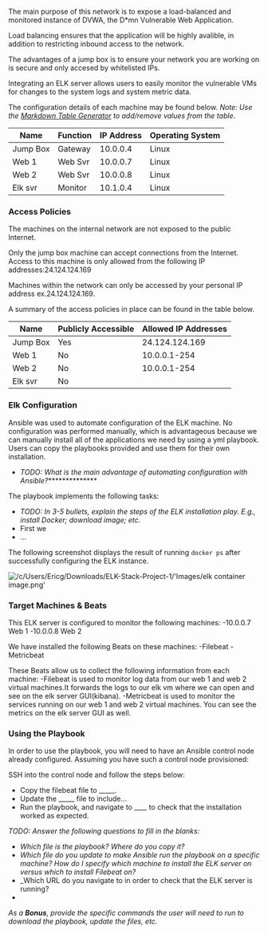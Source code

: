 
The main purpose of this network is to expose a load-balanced and monitored instance of DVWA, the D*mn Vulnerable Web Application.

Load balancing ensures that the application will be highly avalible, in addition to restricting inbound access to the network.

The advantages of a jump box is to ensure your network you are working on is secure and only accesed by whitelisted IPs.

Integrating an ELK server allows users to easily monitor the vulnerable VMs for changes to the system logs and system metric data.

The configuration details of each machine may be found below.
_Note: Use the [Markdown Table Generator](http://www.tablesgenerator.com/markdown_tables) to add/remove values from the table_.

| Name     | Function | IP Address | Operating System |
|----------|----------|------------|------------------|
| Jump Box | Gateway  | 10.0.0.4   | Linux            |
| Web 1    | Web Svr  | 10.0.0.7   | Linux            |
| Web 2    | Web Svr  | 10.0.0.8   | Linux            |
| Elk svr  | Monitor  | 10.1.0.4   | Linux            |

### Access Policies

The machines on the internal network are not exposed to the public Internet. 

Only the jump box machine can accept connections from the Internet. Access to this machine is only allowed from the following IP addresses:24.124.124.169 


Machines within the network can only be accessed by your personal IP address ex.24.124.124.169.


A summary of the access policies in place can be found in the table below.

| Name     | Publicly Accessible | Allowed IP Addresses |
|----------|---------------------|----------------------|
| Jump Box | Yes                 | 24.124.124.169       |
| Web 1    | No                  | 10.0.0.1-254         |
| Web 2    | No                  | 10.0.0.1-254         |
| Elk svr  | No                  |                      |

### Elk Configuration

Ansible was used to automate configuration of the ELK machine. No configuration was performed manually, which is advantageous because we can manually install all of the applications we need by using a yml playbook. Users can copy the playbooks provided and use them for their own installation.
- _TODO: What is the main advantage of automating configuration with Ansible?_**************

The playbook implements the following tasks:
- _TODO: In 3-5 bullets, explain the steps of the ELK installation play. E.g., install Docker; download image; etc._
- First we 
- ...

The following screenshot displays the result of running `docker ps` after successfully configuring the ELK instance.

![/c/Users/Ericg/Downloads/ELK-Stack-Project-1/'Images/elk container image.png'](Images/docker_ps_output.png)

### Target Machines & Beats
This ELK server is configured to monitor the following machines:
-10.0.0.7 Web 1
-10.0.0.8 Web 2

We have installed the following Beats on these machines:
-Filebeat
-Metricbeat

These Beats allow us to collect the following information from each machine:
-Filebeat is used to monitor log data from our web 1 and web 2 virtual machines.It forwards the logs to our elk vm where we can open and see on the elk server GUI(kibana).
-Metricbeat is used to monitor the services running on our web 1 and web 2 virtual machines. You can see the metrics on the elk server GUI as well.

### Using the Playbook
In order to use the playbook, you will need to have an Ansible control node already configured. Assuming you have such a control node provisioned: 

SSH into the control node and follow the steps below:
- Copy the filebeat file to _____.
- Update the _____ file to include...
- Run the playbook, and navigate to ____ to check that the installation worked as expected.

_TODO: Answer the following questions to fill in the blanks:_
- _Which file is the playbook? Where do you copy it?_
- _Which file do you update to make Ansible run the playbook on a specific machine? How do I specify which machine to install the ELK server on versus which to install Filebeat on?_
- _Which URL do you navigate to in order to check that the ELK server is running?
- [your.VM.IP]:5601/app/kibana

_As a **Bonus**, provide the specific commands the user will need to run to download the playbook, update the files, etc._

